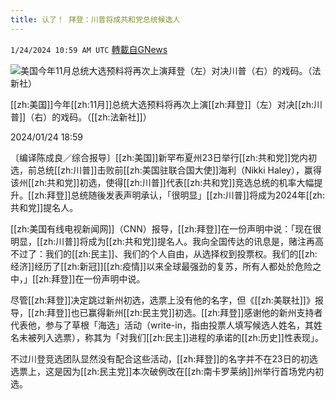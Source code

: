 ```yaml
---
title: 认了！ 拜登：川普将成共和党总统候选人
---
```

`1/24/2024 10:59 AM UTC` [轉載自GNews](https://gnews.org/articles/2250022)

![美国今年11月总统大选预料将再次上演拜登（左）对决川普（右）的戏码。（法新社）](https://img.ltn.com.tw/Upload/news/600/2024/01/24/4562023_1_1.jpg "美国今年11月总统大选预料将再次上演拜登（左）对决川普（右）的戏码。（法新社）")

[[zh:美国]]今年[[zh:11月]]总统大选预料将再次上演[[zh:拜登]]（左）对决[[zh:川普]]（右）的戏码。（[[zh:法新社]]）

2024/01/24 18:59

〔编译陈成良／综合报导〕[[zh:美国]]新罕布夏州23日举行[[zh:共和党]]党内初选，前总统[[zh:川普]]击败前[[zh:美国驻联合国大使]]海利（Nikki Haley），赢得该州[[zh:共和党]]初选，使得[[zh:川普]]代表[[zh:共和党]]竞选总统的机率大幅提升。[[zh:拜登]]总统随後发表声明承认，「很明显」[[zh:川普]]将成为2024年[[zh:共和党]]提名人。

[[zh:美国有线电视新闻网]]（CNN）报导，[[zh:拜登]]在一份声明中说：「现在很明显，[[zh:川普]]将成为[[zh:共和党]]提名人。我向全国传达的讯息是，赌注再高不过了：我们的[[zh:民主]]、我们的个人自由，从选择权到投票权。我们的[[zh:经济]]经历了[[zh:新冠]][[zh:疫情]]以来全球最强劲的复苏，所有人都处於危险之中，」[[zh:拜登]]在一份声明中说。

尽管[[zh:拜登]]决定跳过新州初选，选票上没有他的名字，但《[[zh:美联社]]》报导，[[zh:拜登]]也已赢得新州[[zh:民主党]]初选。[[zh:拜登]]感谢他的新州支持者代表他，参与了草根「海选」活动（write-in，指由投票人填写候选人姓名，其姓名未被列入选票），称其为「对我们[[zh:民主]]进程的承诺的[[zh:历史]]性表现」。

不过川登竞选团队显然没有配合这些活动，[[zh:拜登]]的名字并不在23日的初选选票上，这是因为[[zh:民主党]]本次破例改在[[zh:南卡罗莱纳]]州举行首场党内初选。
